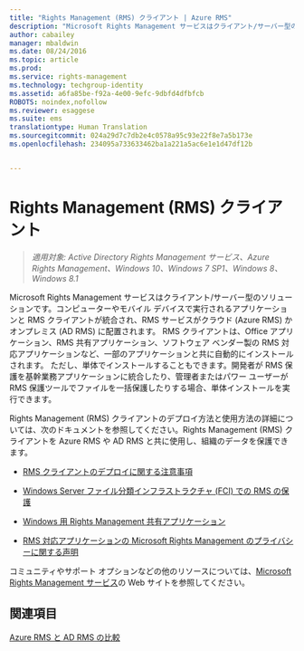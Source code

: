 ```yaml
---
title: "Rights Management (RMS) クライアント | Azure RMS"
description: "Microsoft Rights Management サービスはクライアント/サーバー型のソリューションです。コンピューターやモバイル デバイスで実行されるアプリケーションと RMS クライアントが統合され、RMS サービスがクラウド (Azure RMS) かオンプレミス (AD RMS) に配置されます。 RMS クライアントは、Office アプリケーション、RMS 共有アプリケーション、ソフトウェア ベンダー製の RMS 対応アプリケーションなど、一部のアプリケーションと共に自動的にインストールされます。 ただし、単体でインストールすることもできます。開発者が RMS 保護を基幹業務アプリケーションに統合したり、管理者またはパワー ユーザーが RMS 保護ツールでファイルを一括保護したりする場合、単体インストールを実行できます。"
author: cabailey
manager: mbaldwin
ms.date: 08/24/2016
ms.topic: article
ms.prod: 
ms.service: rights-management
ms.technology: techgroup-identity
ms.assetid: a6fa85be-f92a-4e00-9efc-9dbfd4dfbfcb
ROBOTS: noindex,nofollow
ms.reviewer: esaggese
ms.suite: ems
translationtype: Human Translation
ms.sourcegitcommit: 024a29d7c7db2e4c0578a95c93e22f8e7a5b173e
ms.openlocfilehash: 234095a733633462ba1a221a5ac6e1e1d47df12b


---
```


# Rights Management (RMS) クライアント

>*適用対象: Active Directory Rights Management サービス、Azure Rights Management、Windows 10、Windows 7 SP1、Windows 8、Windows 8.1*

Microsoft Rights Management サービスはクライアント/サーバー型のソリューションです。コンピューターやモバイル デバイスで実行されるアプリケーションと RMS クライアントが統合され、RMS サービスがクラウド (Azure RMS) かオンプレミス (AD RMS) に配置されます。 RMS クライアントは、Office アプリケーション、RMS 共有アプリケーション、ソフトウェア ベンダー製の RMS 対応アプリケーションなど、一部のアプリケーションと共に自動的にインストールされます。 ただし、単体でインストールすることもできます。開発者が RMS 保護を基幹業務アプリケーションに統合したり、管理者またはパワー ユーザーが RMS 保護ツールでファイルを一括保護したりする場合、単体インストールを実行できます。

Rights Management (RMS) クライアントのデプロイ方法と使用方法の詳細については、次のドキュメントを参照してください。Rights Management (RMS) クライアントを Azure RMS や AD RMS と共に使用し、組織のデータを保護できます。

- [RMS クライアントのデプロイに関する注意事項](client-deployment-notes.md)

- [Windows Server ファイル分類インフラストラクチャ (FCI) での RMS の保護](configure-fci.md)

- [Windows 用 Rights Management 共有アプリケーション](sharing-app-windows.md)

- [RMS 対応アプリケーションの Microsoft Rights Management のプライバシーに関する声明](privacy-statement-rms-enlightened-applications.md)


コミュニティやサポート オプションなどの他のリソースについては、[Microsoft Rights Management サービス](https://www.microsoft.com/rms)の Web サイトを参照してください。

## 関連項目
[Azure RMS と AD RMS の比較](../understand-explore/compare-azure-rms-ad-rms.md)



<!--HONumber=Aug16_HO4-->


